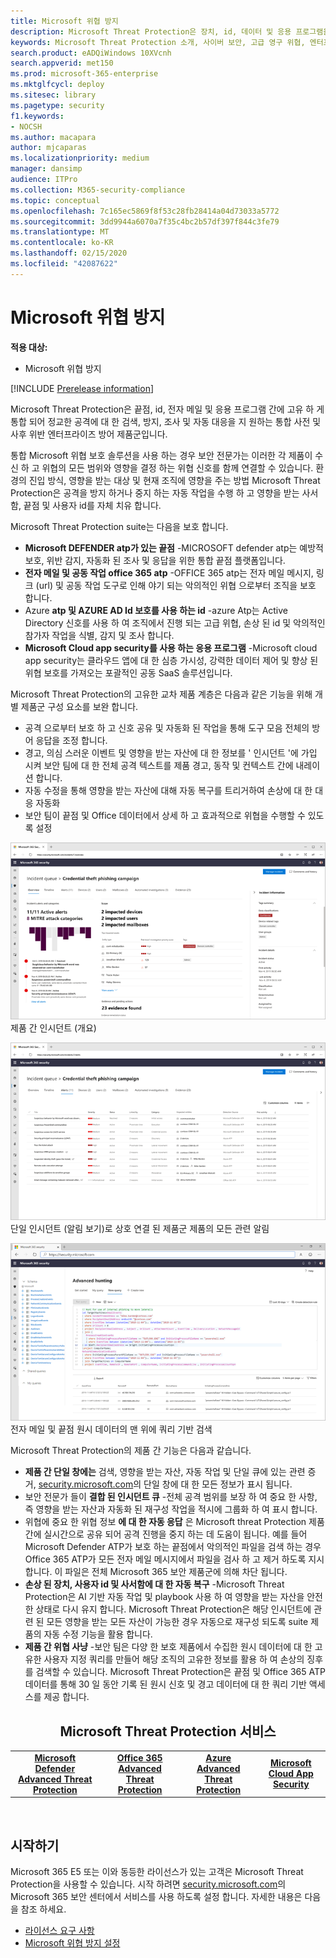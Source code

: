 ```yaml
---
title: Microsoft 위협 방지
description: Microsoft Threat Protection은 장치, id, 데이터 및 응용 프로그램을 보호 하도록 설계 된 보호 된 위협 방지 솔루션입니다.
keywords: Microsoft Threat Protection 소개, 사이버 보안, 고급 영구 위협, 엔터프라이즈 보안, 장치, 장치, id, 사용자, 데이터, 응용 프로그램, 인시던트, 자동화 된 조사 및 개선, 고급 구하기
search.product: eADQiWindows 10XVcnh
search.appverid: met150
ms.prod: microsoft-365-enterprise
ms.mktglfcycl: deploy
ms.sitesec: library
ms.pagetype: security
f1.keywords:
- NOCSH
ms.author: macapara
author: mjcaparas
ms.localizationpriority: medium
manager: dansimp
audience: ITPro
ms.collection: M365-security-compliance
ms.topic: conceptual
ms.openlocfilehash: 7c165ec5869f8f53c28fb28414a04d73033a5772
ms.sourcegitcommit: 3dd9944a6070a7f35c4bc2b57df397f844c3fe79
ms.translationtype: MT
ms.contentlocale: ko-KR
ms.lasthandoff: 02/15/2020
ms.locfileid: "42087622"
---
```

# <a name="microsoft-threat-protection"></a>Microsoft 위협 방지

**적용 대상:**
- Microsoft 위협 방지

[!INCLUDE [Prerelease information](../includes/prerelease.md)]

Microsoft Threat Protection은 끝점, id, 전자 메일 및 응용 프로그램 간에 고유 하 게 통합 되어 정교한 공격에 대 한 검색, 방지, 조사 및 자동 대응을 지 원하는 통합 사전 및 사후 위반 엔터프라이즈 방어 제품군입니다.  

통합 Microsoft 위협 보호 솔루션을 사용 하는 경우 보안 전문가는 이러한 각 제품이 수신 하 고 위협의 모든 범위와 영향을 결정 하는 위협 신호를 함께 연결할 수 있습니다. 환경의 진입 방식, 영향을 받는 대상 및 현재 조직에 영향을 주는 방법 Microsoft Threat Protection은 공격을 방지 하거나 중지 하는 자동 작업을 수행 하 고 영향을 받는 사서함, 끝점 및 사용자 id를 자체 치유 합니다.  


Microsoft Threat Protection suite는 다음을 보호 합니다. 
- **Microsoft DEFENDER atp가 있는 끝점** -MICROSOFT defender atp는 예방적 보호, 위반 감지, 자동화 된 조사 및 응답을 위한 통합 끝점 플랫폼입니다. 
- **전자 메일 및 공동 작업 office 365 atp** -OFFICE 365 atp는 전자 메일 메시지, 링크 (url) 및 공동 작업 도구로 인해 야기 되는 악의적인 위협 으로부터 조직을 보호 합니다. 
- Azure **atp 및 AZURE AD Id 보호를 사용 하는 id** -azure Atp는 Active Directory 신호를 사용 하 여 조직에서 진행 되는 고급 위협, 손상 된 id 및 악의적인 참가자 작업을 식별, 감지 및 조사 합니다. 
- **Microsoft Cloud app security를 사용 하는 응용 프로그램** -Microsoft cloud app security는 클라우드 앱에 대 한 심층 가시성, 강력한 데이터 제어 및 향상 된 위협 보호를 가져오는 포괄적인 공동 SaaS 솔루션입니다. 

Microsoft Threat Protection의 고유한 교차 제품 계층은 다음과 같은 기능을 위해 개별 제품군 구성 요소를 보완 합니다.
- 공격 으로부터 보호 하 고 신호 공유 및 자동화 된 작업을 통해 도구 모음 전체의 방어 응답을 조정 합니다.
- 경고, 의심 스러운 이벤트 및 영향을 받는 자산에 대 한 정보를 ' 인시던트 '에 가입 시켜 보안 팀에 대 한 전체 공격 텍스트를 제품 경고, 동작 및 컨텍스트 간에 내레이션 합니다.
- 자동 수정을 통해 영향을 받는 자산에 대해 자동 복구를 트리거하여 손상에 대 한 대응 자동화
- 보안 팀이 끝점 및 Office 데이터에서 상세 하 고 효과적으로 위협을 수행할 수 있도록 설정

![인시던트 개요 페이지의 이미지](../../media/overview-incident.png) <br>
제품 간 인시던트 (개요)

![경고 큐 이미지](../../media/incident-list.png)<br>
단일 인시던트 (알림 보기)로 상호 연결 된 제품군 제품의 모든 관련 알림

![인시던트 큐의 이미지](../../media/advanced-hunting.png)<br>
전자 메일 및 끝점 원시 데이터의 맨 위에 쿼리 기반 검색


Microsoft Threat Protection의 제품 간 기능은 다음과 같습니다. 
- **제품 간 단일 창에는** 검색, 영향을 받는 자산, 자동 작업 및 단일 큐에 있는 관련 증거, [security.microsoft.com](https://security.microsoft.com)의 단일 창에 대 한 모든 정보가 표시 됩니다. 
- 보안 전문가 들이 **결합 된 인시던트 큐** -전체 공격 범위를 보장 하 여 중요 한 사항, 즉 영향을 받는 자산과 자동화 된 재구성 작업을 적시에 그룹화 하 여 표시 합니다. 
- 위협에 중요 한 위협 정보 **에 대 한 자동 응답** 은 Microsoft threat Protection 제품 간에 실시간으로 공유 되어 공격 진행을 중지 하는 데 도움이 됩니다. 예를 들어 Microsoft Defender ATP가 보호 하는 끝점에서 악의적인 파일을 검색 하는 경우 Office 365 ATP가 모든 전자 메일 메시지에서 파일을 검사 하 고 제거 하도록 지시 합니다. 이 파일은 전체 Microsoft 365 보안 제품군에 의해 차단 됩니다.
- **손상 된 장치, 사용자 id 및 사서함에 대 한 자동 복구** -Microsoft Threat Protection은 AI 기반 자동 작업 및 playbook 사용 하 여 영향을 받는 자산을 안전한 상태로 다시 유지 합니다. Microsoft Threat Protection은 해당 인시던트에 관련 된 모든 영향을 받는 모든 자산이 가능한 경우 자동으로 재구성 되도록 suite 제품의 자동 수정 기능을 활용 합니다.
- **제품 간 위협 사냥** -보안 팀은 다양 한 보호 제품에서 수집한 원시 데이터에 대 한 고유한 사용자 지정 쿼리를 만들어 해당 조직의 고유한 정보를 활용 하 여 손상의 징후를 검색할 수 있습니다. Microsoft Threat Protection은 끝점 및 Office 365 ATP 데이터를 통해 30 일 동안 기록 된 원시 신호 및 경고 데이터에 대 한 쿼리 기반 액세스를 제공 합니다. 

<center><h2>Microsoft Threat Protection 서비스</center></h2>
<table><tr><td><center><b><a href="https://docs.microsoft.com/windows/security/threat-protection/microsoft-defender-atp/microsoft-defender-advanced-threat-protection"><b>Microsoft Defender Advanced Threat Protection</b></center></a></td>
<td><center><b><a href="https://docs.microsoft.com/office365/securitycompliance/office-365-atp"><b>Office 365 Advanced Threat Protection</b></center></a></td>
<td><center><b><a href="https://docs.microsoft.com/azure-advanced-threat-protection/"><b>Azure Advanced Threat Protection</b></a></center></td>
<td><center><b><a href="https://docs.microsoft.com/cloud-app-security/"><b>Microsoft Cloud App Security</b></a></center></td>
</tr>
</table>
<br>


## <a name="get-started"></a>시작하기
Microsoft 365 E5 또는 이와 동등한 라이선스가 있는 고객은 Microsoft Threat Protection을 사용할 수 있습니다. 시작 하려면 [security.microsoft.com](https://security.microsoft.com)의 Microsoft 365 보안 센터에서 서비스를 사용 하도록 설정 합니다. 자세한 내용은 다음을 참조 하세요.
- [라이선스 요구 사항](prerequisites.md#licensing-requirements)
- [Microsoft 위협 방지 설정](mtp-enable.md)
